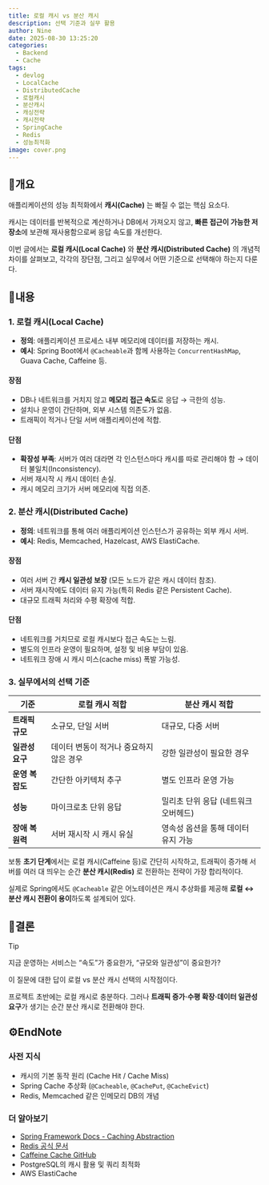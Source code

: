 ```yaml
---
title: 로컬 캐시 vs 분산 캐시
description: 선택 기준과 실무 활용
author: Nine
date: 2025-08-30 13:25:20
categories:
  - Backend
  - Cache
tags:
  - devlog
  - LocalCache
  - DistributedCache
  - 로컬캐시
  - 분산캐시
  - 캐싱전략
  - 캐시전략
  - SpringCache
  - Redis
  - 성능최적화
image: cover.png
---
```

## 📌개요

애플리케이션의 성능 최적화에서 **캐시(Cache)** 는 빠질 수 없는 핵심 요소다.

캐시는 데이터를 반복적으로 계산하거나 DB에서 가져오지 않고, **빠른 접근이 가능한 저장소**에 보관해 재사용함으로써 응답 속도를 개선한다.

이번 글에서는 **로컬 캐시(Local Cache)** 와 **분산 캐시(Distributed Cache)** 의 개념적 차이를 살펴보고, 각각의 장단점, 그리고 실무에서 어떤 기준으로 선택해야 하는지 다룬다.

## 📌내용

### 1. 로컬 캐시(Local Cache)

- **정의**: 애플리케이션 프로세스 내부 메모리에 데이터를 저장하는 캐시.
- **예시**: Spring Boot에서 `@Cacheable`과 함께 사용하는 `ConcurrentHashMap`, Guava Cache, Caffeine 등.

#### 장점

- DB나 네트워크를 거치지 않고 **메모리 접근 속도**로 응답 → 극한의 성능.
- 설치나 운영이 간단하며, 외부 시스템 의존도가 없음.
- 트래픽이 적거나 단일 서버 애플리케이션에 적합.

#### 단점

- **확장성 부족**: 서버가 여러 대라면 각 인스턴스마다 캐시를 따로 관리해야 함 → 데이터 불일치(Inconsistency).
- 서버 재시작 시 캐시 데이터 손실.
- 캐시 메모리 크기가 서버 메모리에 직접 의존.

### 2. 분산 캐시(Distributed Cache)

- **정의**: 네트워크를 통해 여러 애플리케이션 인스턴스가 공유하는 외부 캐시 서버.
- **예시**: Redis, Memcached, Hazelcast, AWS ElastiCache.

#### 장점

- 여러 서버 간 **캐시 일관성 보장** (모든 노드가 같은 캐시 데이터 참조).
- 서버 재시작에도 데이터 유지 가능(특히 Redis 같은 Persistent Cache).
- 대규모 트래픽 처리와 수평 확장에 적합.

#### 단점

- 네트워크를 거치므로 로컬 캐시보다 접근 속도는 느림.
- 별도의 인프라 운영이 필요하며, 설정 및 비용 부담이 있음.
- 네트워크 장애 시 캐시 미스(cache miss) 폭발 가능성.

### 3. 실무에서의 선택 기준

|기준|로컬 캐시 적합|분산 캐시 적합|
|---|---|---|
|**트래픽 규모**|소규모, 단일 서버|대규모, 다중 서버|
|**일관성 요구**|데이터 변동이 적거나 중요하지 않은 경우|강한 일관성이 필요한 경우|
|**운영 복잡도**|간단한 아키텍처 추구|별도 인프라 운영 가능|
|**성능**|마이크로초 단위 응답|밀리초 단위 응답 (네트워크 오버헤드)|
|**장애 복원력**|서버 재시작 시 캐시 유실|영속성 옵션을 통해 데이터 유지 가능|

보통 **초기 단계**에서는 로컬 캐시(Caffeine 등)로 간단히 시작하고, 트래픽이 증가해 서버를 여러 대 띄우는 순간 **분산 캐시(Redis)** 로 전환하는 전략이 가장 합리적이다.

실제로 Spring에서도 `@Cacheable` 같은 어노테이션은 캐시 추상화를 제공해 **로컬 ↔ 분산 캐시 전환이 용이**하도록 설계되어 있다.

## 🎯결론

>[!TIP]
>지금 운영하는 서비스는 “속도”가 중요한가, “규모와 일관성”이 중요한가?
>
>이 질문에 대한 답이 로컬 vs 분산 캐시 선택의 시작점이다.

프로젝트 초반에는 로컬 캐시로 충분하다. 그러나 **트래픽 증가·수평 확장·데이터 일관성 요구**가 생기는 순간 분산 캐시로 전환해야 한다.

## ⚙️EndNote

### 사전 지식

- 캐시의 기본 동작 원리 (Cache Hit / Cache Miss)
- Spring Cache 추상화 (`@Cacheable`, `@CachePut`, `@CacheEvict`)
- Redis, Memcached 같은 인메모리 DB의 개념

### 더 알아보기

- [Spring Framework Docs - Caching Abstraction](https://docs.spring.io/spring-framework/reference/integration/cache.html)
- [Redis 공식 문서](https://redis.io/docs/)
- [Caffeine Cache GitHub](https://github.com/ben-manes/caffeine)
- PostgreSQL의 캐시 활용 및 쿼리 최적화
- AWS ElastiCache